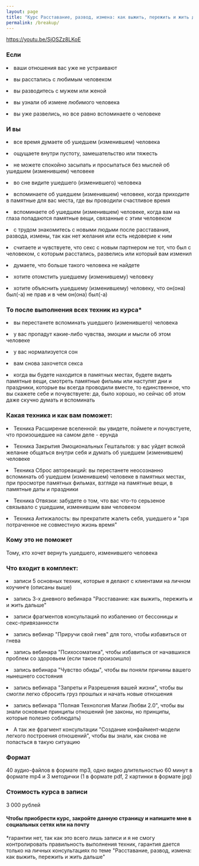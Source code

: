 ```yaml
---
layout: page
title: "Курс Расставание, развод, измена: как выжить, пережить и жить дальше"
permalink: /breakup/
---
```


https://youtu.be/SjOSZz8LKoE

<h3>Если</h3>
<li>ваши отношения вас уже не устраивают</p>
<li>вы расстались с любимым человеком</p>
<p> <li>вы разводитесь с мужем или женой</p>
<p> <li>вы узнали об измене любимого человека</p>
<p> <li>вы уже развелись, но все равно вспоминаете о человеке</p>
<h3>И вы</h3>
<p> <li>все время думаете об ушедшем (изменившем) человека</p>
<p> <li>ощущаете внутри пустоту, замешательство или тяжесть</p>
<p> <li>не можете спокойно засыпать и просыпаться без мыслей об ушедшем (изменившем) человеке</p>
<p> <li>во сне видите ушедшего (изменившего) человека</p>
<p> <li>вспоминаете об ушедшем (изменившем) человеке, когда приходите в памятные для вас места, где вы проводили счастливое время</p>
<p> <li>вспоминаете об ушедшем (изменившем) человеке, когда вам на глаза попадаются памятные вещи, связанные с этим человеком</p>
<p> <li>с трудом знакомитесь с новыми людьми после расставания, развода, измены, так как нет желания или есть недоверие к ним</p>
<p> <li>считаете и чувствуете, что секс с новым партнером не тот, что был с человеком, с которым расстались, развелись или который вам изменил</p>
<p> <li>думаете, что больше такого человека не найдете</p>
<p> <li>хотите отомстить ушедшему (изменившему) человеку</p>
<p> <li>хотите объяснить ушедшему (изменившему) человеку, что он(она) был(-а) не прав и в чем он(она) был(-а)</p>
<h3>То после выполнения всех техник из курса*</h3>
<p> <li>вы перестанете вспоминать ушедшего (изменившего) человека</p>
<p> <li>у вас пропадут какие-либо чувства, эмоции и мысли об этом человеке
<p> <li>у вас нормализуется сон</p>
<p> <li>вам снова захочется секса</p>
<p> <li>когда вы будете находится в памятных местах, будете видеть памятные вещи, смотреть памятные фильмы или наступят дни и праздники, которые вы всегда проводили вместе, то единственное, что вы скажете себе и почувствуете: да, было хорошо, но сейчас об этом даже скучно думать и вспоминать</p>
<h3>Какая техника и как вам поможет:</h3>
<p> <li>Техника Расширение вселенной: вы увидете, поймете и почувстуете, что произошедшее на самом деле - ерунда</p>
<p> <li>Техника Закрытия Эмоциональных Гештальтов: у вас уйдет всякой желание общаться внутри себя и думать об ушедшем (изменившем) человеке</p>
<p> <li>Техника Сброс автореакций: вы перестанете неосознанно вспоминать об ушедшем (изменившем) человеке в памятных местах, при просмотре памятных фильмах, взгляде на памятные вещи, в памятные даты и праздники</p>
<p> <li>Техника Отвязки: забудете о том, что вас что-то серьзеное связывало с ушедшим, изменившим вам человеком</p>
<p> <li>Техника Антижалость: вы прекратите жалеть себя, ушедшего и "зря потраченное не совместную жизнь время"</p>
<h3>Кому это не поможет</h3>
<p>Тому, кто хочет вернуть ушедшего, изменившего человека
<h3>Что входит в комплект:</h3>
<p> <li>записи 5 основных техник, которые я делают с клиентами на личном коучинге (описаны выше)</p>
<p> <li>запись 3-х дневного вебинара "Расставание: как выжить, пережить и и жить дальше"</p>
<p> <li>записи фрагментов консультаций по избалению от бессоницы и секс-привязанности</p>
<p> <li>запись вебинар "Приручи свой гнев" для того, чтобы избавиться от гнева</p>
<p> <li>запись вебинара "Психосоматика", чтобы избавиться от начавшихся проблем со здоровьем (если такое произоишло)</p>
<p> <li>запись вебинара "Чувство обиды", чтобы вы поняли причины вашего нынешнего состояния</p>
<p> <li>запись вебинара "Запреты и Разрешения вашей жизни", чтобы вы смогли легко сбросить груз прошлых и начать новые отношения</p>
<p> <li>запись вебинара "Полная Технология Магии Любви 2.0", чтобы вы знали основные принципы отношений (не законы, но принципы, которые полезно соблюдать)</p>
<p> <li>А так же фрагмент консультации "Создание конфаймент-модели легкого построения отношений", чтобы вы знали, как снова не попасться в такую ситуацию</p>
<h3>Формат</h3> <p>40 аудио-файлов в формате mp3, одно видео длительностью 60 минут в формате mp4 и 3 методички (1 в формате pdf, 2 картинки в формате jpg)</p>
<h3>Стоимость курса в записи</h3> <p>3 000 рублей</p>
<p><h4>Чтобы приобрести курс, закройте данную страницу и напишите мне в социальных сетях или на почту</h4></p>
<p>*гарантии нет, так как это всего лишь записи и я не смогу контролировать правильность выполнения техник,
гарантия дается только на личных консультациях по теме "Расставание, развод, измена: как выжить, пережить и жить дальше"</p>

